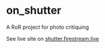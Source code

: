 # on_shutter
A RoR project for photo critiquing

See live site on [shutter.firestream.live](http://shutter.firestream.live)
